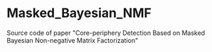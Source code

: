 # Masked_Bayesian_NMF
Source code of paper "Core-periphery Detection Based on Masked Bayesian Non-negative Matrix Factorization"
